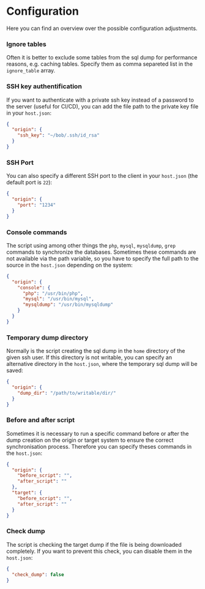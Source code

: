 # Configuration

Here you can find an overview over the possible configuration adjustments.

### Ignore tables

Often it is better to exclude some tables from the sql dump for performance reasons, e.g. caching tables. Specify them as comma separeted list in the `ignore_table` array.

### SSH key authentification

If you want to authenticate with a private ssh key instead of a password to the server (useful for CI/CD), you can add the file path to the private key file in your `host.json`:

```json
{
  "origin": {
    "ssh_key": "~/bob/.ssh/id_rsa"
  }
}
```

### SSH Port

You can also specify a different SSH port to the client in your `host.json` (the default port is `22`):

```json
{
  "origin": {
    "port": "1234"
  }
}
```

### Console commands

The script using among other things the `php`, `mysql`, `mysqldump`, `grep` commands to synchronize the databases. Sometimes these commands are not available via the path variable, so you have to specify the full path to the source in the `host.json` depending on the system:

```json
{
  "origin": {
    "console": {
      "php": "/usr/bin/php",
      "mysql": "/usr/bin/mysql",
      "mysqldump": "/usr/bin/mysqldump"
    }
  }
}
```

### Temporary dump directory

Normally is the script creating the sql dump in the `home` directory of the given ssh user. If this directory is not writable, you can specify an alternative directory in the `host.json`, where the temporary sql dump will be saved:

```json
{
  "origin": {
    "dump_dir": "/path/to/writable/dir/"
  }
}
```

### Before and after script

Sometimes it is necessary to run a specific command before or after the dump creation on the origin or target system to ensure the correct synchronisation process. Therefore you can specify theses commands in the `host.json`:

```json
{
  "origin": {
    "before_script": "",
    "after_script": ""
  },
  "target": {
    "before_script": "",
    "after_script": ""
  }
}
```

### Check dump

The script is checking the target dump if the file is being downloaded completely. If you want to prevent this check, you can disable them in the `host.json`:

```json
{
  "check_dump": false
}
```